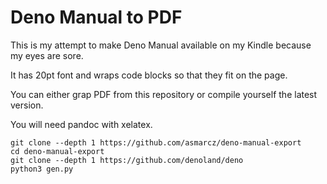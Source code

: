 # Deno Manual to PDF

This is my attempt to make Deno Manual available on my Kindle because my eyes are sore.

It has 20pt font and wraps code blocks so that they fit on the page.

You can either grap PDF from this repository or compile yourself the latest version.

You will need pandoc with xelatex.

```
git clone --depth 1 https://github.com/asmarcz/deno-manual-export
cd deno-manual-export
git clone --depth 1 https://github.com/denoland/deno
python3 gen.py
```
